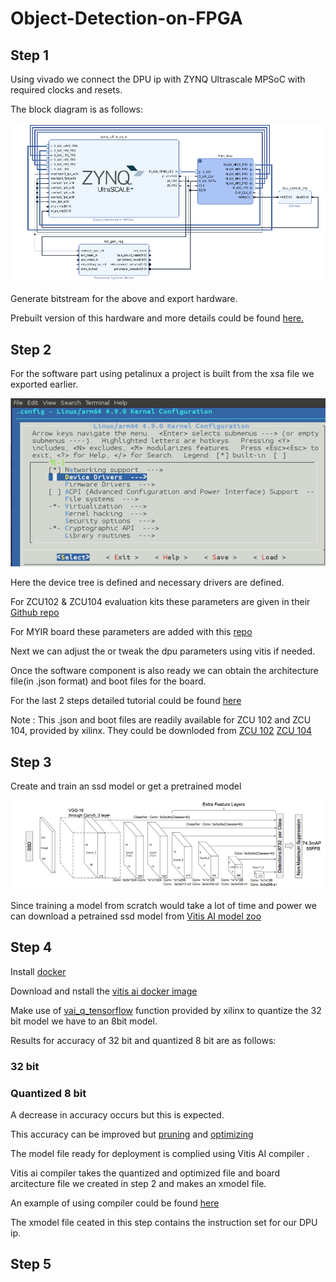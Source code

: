 # Object-Detection-on-FPGA



## Step 1

Using vivado we connect the DPU ip with ZYNQ Ultrascale MPSoC with required clocks and resets.

The block diagram is as follows:

![Hardware](hardware.png)

Generate bitstream for the above and export hardware.

Prebuilt version of this hardware and more details could be found [here.](https://github.com/Xilinx/Vitis-AI/tree/master/dsa/DPU-TRD/prj/Vivado)

## Step 2

For the software part using petalinux a project is built from the xsa file we exported earlier.

![petalinux](petadevtree.png)

Here the device tree is defined and necessary drivers are defined.

For ZCU102 & ZCU104 evaluation kits these parameters are given in their [Github repo](https://github.com/Xilinx/Vitis-Tutorials/blob/master/Vitis_Platform_Creation/Introduction/02-Edge-AI-ZCU104/step2.md)

For MYIR board these parameters are added with this [repo](https://github.com/SV-1509/Object-Detection-on-FPGA/tree/main/MYIR%20board%20petalinux%20settings)

Next we can adjust the or tweak the dpu parameters using vitis if needed.

Once the software component is also ready we can obtain the architecture file(in .json format) and boot files for the board.

For the last 2 steps detailed tutorial could be found [here](https://github.com/Xilinx/Vitis-Tutorials/blob/master/Vitis_Platform_Creation/Introduction/02-Edge-AI-ZCU104/step3.md)

Note : This .json and boot files are readily available for ZCU 102 and ZCU 104, provided by xilinx. 
       They could be downloded from [ZCU 102](https://www.xilinx.com/bin/public/openDownload?filename=xilinx-zcu102-dpu-v2020.2-v1.3.1.img.gz) [ZCU 104](https://www.xilinx.com/bin/public/openDownload?filename=xilinx-zcu104-dpu-v2020.2-v1.3.1.img.gz)

## Step 3 

Create and train an ssd model or get a pretrained model

![ssd](ssd.png)

Since training a model from scratch would take a lot of time and power we can download a petrained ssd model from [Vitis AI model zoo](https://github.com/Xilinx/Vitis-AI/tree/master/models/AI-Model-Zoo)

## Step 4

Install [docker](https://docs.docker.com/engine/install/)

Download and nstall the [vitis ai docker image](https://www.xilinx.com/html_docs/vitis_ai/1_3/installation.html)

Make use of [vai_q_tensorflow](https://www.xilinx.com/html_docs/vitis_ai/1_3/tensorflow_1x.html#zuc1592307653938) function provided by xilinx to quantize the 32 bit model we have to an 8bit model.

Results for accuracy of 32 bit and quantized 8 bit are as follows:

### 32 bit

### Quantized 8 bit

A decrease in accuracy occurs but this is expected.

This accuracy can be improved but [pruning](https://www.xilinx.com/html_docs/vitis_ai/1_3/pruning.html) and [optimizing](https://www.xilinx.com/support/documentation/sw_manuals/vitis_ai/1_2/ug1333-ai-optimizer.pdf)

The model file ready for deployment is complied using Vitis AI compiler .

Vitis ai compiler takes the quantized and optimized file and board arcitecture file we created in step 2 and makes an xmodel file.

An example of using compiler could be found [here](https://github.com/Xilinx/Vitis-Tutorials/blob/master/Machine_Learning/Design_Tutorials/07-yolov4-tutorial/scripts/compile_yolov4.sh)

The xmodel file ceated in this step contains the instruction set for our DPU ip.

## Step 5

